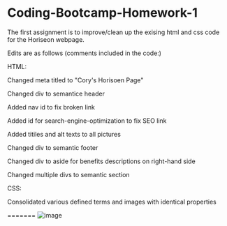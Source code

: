 # Coding-Bootcamp-Homework-1

The first assignment is to improve/clean up the exising html and css code for the Horiseon webpage.

Edits are as follows (comments included in the code:)

HTML:

Changed meta titled to "Cory's Horisoen Page"

Changed div to semantice header

Added nav id to fix broken link

Added id for search-engine-optimization to fix SEO link

Added titiles and alt texts to all pictures

Changed div to semantic footer

Changed div to aside for benefits descriptions on right-hand side

Changed multiple divs to semantic section



CSS:

Consolidated various defined terms and images with identical properties

=======
![image](https://user-images.githubusercontent.com/60293516/119354300-ebe65800-bc71-11eb-9867-c98c33beecf5.png)


